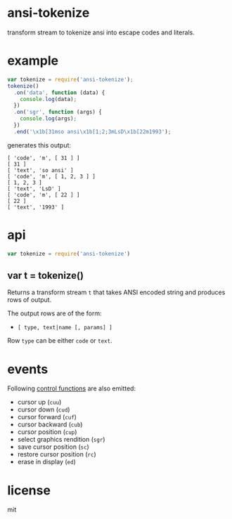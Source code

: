 # ansi-tokenize

transform stream to tokenize ansi into escape codes and literals.

# example

```js
var tokenize = require('ansi-tokenize');
tokenize()
  .on('data', function (data) {
    console.log(data);
  })
  .on('sgr', function (args) {
    console.log(args);
  })
  .end('\x1b[31mso ansi\x1b[1;2;3mLsD\x1b[22m1993');
```

generates this output:

```
[ 'code', 'm', [ 31 ] ]
[ 31 ]
[ 'text', 'so ansi' ]
[ 'code', 'm', [ 1, 2, 3 ] ]
[ 1, 2, 3 ]
[ 'text', 'LsD' ]
[ 'code', 'm', [ 22 ] ]
[ 22 ]
[ 'text', '1993' ]
```

# api

```js
var tokenize = require('ansi-tokenize')
```

## var t = tokenize()

Returns a transform stream `t` that takes ANSI encoded string and produces rows of output.

The output rows are of the form:

* `[ type, text|name [, params] ]`

Row `type` can be either `code` or `text`.

# events

Following [control functions](http://www.vt100.net/docs/vt510-rm/chapter5) are also emitted:

* cursor up                 (`cuu`)
* cursor down               (`cud`)
* cursor forward            (`cuf`)
* cursor backward           (`cub`)
* cursor position           (`cup`)
* select graphics rendition (`sgr`)
* save cursor position      (`sc`)
* restore cursor position   (`rc`)
* erase in display          (`ed`)

# license

mit